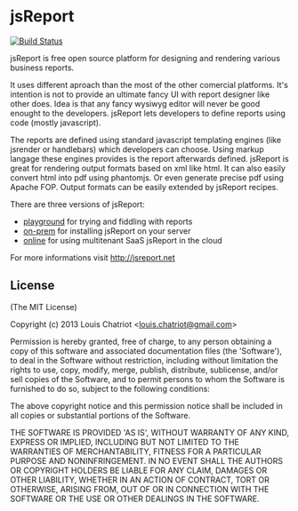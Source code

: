 # jsReport

[![Build Status](https://travis-ci.org/jsreport/jsreport.png?branch=master)](https://travis-ci.org/jsreport/jsreport)

jsReport is free open source platform for designing and rendering various business reports.

It uses different aproach than the most of the other comercial platforms. It's intention is not to provide an ultimate fancy UI with report designer like other does. Idea is that any fancy wysiwyg editor will never be good enought to the developers. jsReport lets developers to define reports using code (mostly javascript).


The reports are defined using standard javascript templating engines (like jsrender or handlebars) which developers can choose. Using markup langage these engines provides is the report afterwards defined. jsReport is great for rendering output formats based on xml like html. It can also easily convert html into pdf using phantomjs. Or even generate precise pdf using Apache FOP. Output formats can be easily extended by jsReport recipes.

There are three versions of jsReport:

 * [playground](http://jsreport.net/plaground) for trying and fiddling with reports
 * [on-prem](http://jsreport.net/on-prem) for installing jsReport on your server
 * [online](http://jsreport.net/online) for using multitenant SaaS jsReport in the cloud

For more informations visit http://jsreport.net

## License 

(The MIT License)

Copyright (c) 2013 Louis Chatriot &lt;louis.chatriot@gmail.com&gt;

Permission is hereby granted, free of charge, to any person obtaining
a copy of this software and associated documentation files (the
'Software'), to deal in the Software without restriction, including
without limitation the rights to use, copy, modify, merge, publish,
distribute, sublicense, and/or sell copies of the Software, and to
permit persons to whom the Software is furnished to do so, subject to
the following conditions:

The above copyright notice and this permission notice shall be
included in all copies or substantial portions of the Software.

THE SOFTWARE IS PROVIDED 'AS IS', WITHOUT WARRANTY OF ANY KIND,
EXPRESS OR IMPLIED, INCLUDING BUT NOT LIMITED TO THE WARRANTIES OF
MERCHANTABILITY, FITNESS FOR A PARTICULAR PURPOSE AND NONINFRINGEMENT.
IN NO EVENT SHALL THE AUTHORS OR COPYRIGHT HOLDERS BE LIABLE FOR ANY
CLAIM, DAMAGES OR OTHER LIABILITY, WHETHER IN AN ACTION OF CONTRACT,
TORT OR OTHERWISE, ARISING FROM, OUT OF OR IN CONNECTION WITH THE
SOFTWARE OR THE USE OR OTHER DEALINGS IN THE SOFTWARE.